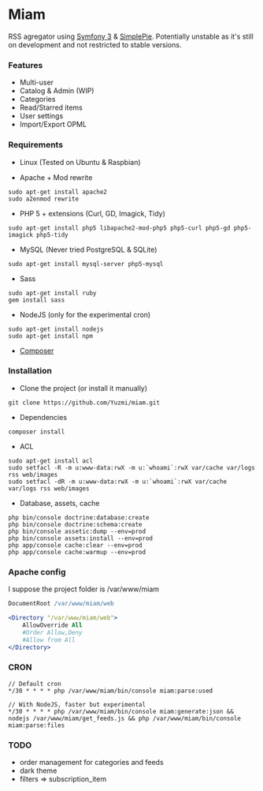 # Miam

RSS agregator using [Symfony 3](https://symfony.com/) & [SimplePie](https://github.com/simplepie/simplepie).
Potentially unstable as it's still on development and not restricted to stable versions.

### Features

- Multi-user
- Catalog & Admin (WIP)
- Categories
- Read/Starred items
- User settings
- Import/Export OPML

### Requirements

- Linux (Tested on Ubuntu & Raspbian)

- Apache + Mod rewrite
```shell
sudo apt-get install apache2
sudo a2enmod rewrite
```

- PHP 5 + extensions (Curl, GD, Imagick, Tidy)
```shell
sudo apt-get install php5 libapache2-mod-php5 php5-curl php5-gd php5-imagick php5-tidy
```

- MySQL (Never tried PostgreSQL & SQLite)
```shell
sudo apt-get install mysql-server php5-mysql
```

- Sass
```shell
sudo apt-get install ruby
gem install sass
```

- NodeJS (only for the experimental cron)
```shell
sudo apt-get install nodejs
sudo apt-get install npm
```

- [Composer](https://getcomposer.org/download/)

### Installation

- Clone the project (or install it manually)
```shell
git clone https://github.com/Yuzmi/miam.git
```

- Dependencies
```shell
composer install
```

- ACL
```shell
sudo apt-get install acl
sudo setfacl -R -m u:www-data:rwX -m u:`whoami`:rwX var/cache var/logs rss web/images
sudo setfacl -dR -m u:www-data:rwX -m u:`whoami`:rwX var/cache var/logs rss web/images
```

- Database, assets, cache
```shell
php bin/console doctrine:database:create
php bin/console doctrine:schema:create
php bin/console assetic:dump --env=prod
php bin/console assets:install --env=prod
php app/console cache:clear --env=prod
php app/console cache:warmup --env=prod
```

### Apache config

I suppose the project folder is /var/www/miam
```apache
DocumentRoot /var/www/miam/web

<Directory "/var/www/miam/web">
	AllowOverride All
	#Order Allow,Deny
	#Allow from All
</Directory>
```

### CRON

```
// Default cron
*/30 * * * * php /var/www/miam/bin/console miam:parse:used

// With NodeJS, faster but experimental
*/30 * * * * php /var/www/miam/bin/console miam:generate:json && nodejs /var/www/miam/get_feeds.js && php /var/www/miam/bin/console miam:parse:files
```

### TODO

- order management for categories and feeds
- dark theme
- filters => subscription_item
